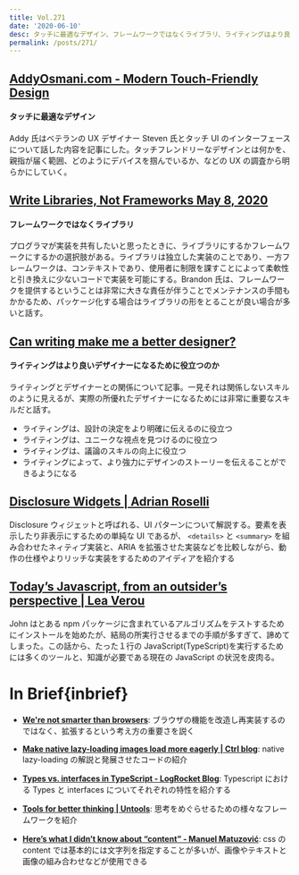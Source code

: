 ```yaml
---
title: Vol.271
date: '2020-06-10'
desc: タッチに最適なデザイン、フレームワークではなくライブラリ、ライティングはより良いデザイナーになるために役立つのか、ほか計10リンク
permalink: /posts/271/
---
```


## [AddyOsmani.com - Modern Touch-Friendly Design](https://addyosmani.com/blog/touch-friendly-design/)

#### タッチに最適なデザイン

Addy 氏はベテランの UX デザイナー Steven 氏とタッチ UI のインターフェースについて話した内容を記事にした。タッチフレンドリーなデザインとは何かを、親指が届く範囲、どのようにデバイスを掴んでいるか、などの UX の調査から明らかにしていく。

## [Write Libraries, Not Frameworks May 8, 2020](https://www.brandonsmith.ninja/blog/libraries-not-frameworks)

#### フレームワークではなくライブラリ

プログラマが実装を共有したいと思ったときに、ライブラリにするかフレームワークにするかの選択肢がある。ライブラリは独立した実装のことであり、一方フレームワークは、コンテキストであり、使用者に制限を課すことによって柔軟性と引き換えに少ないコードで実装を可能にする。Brandon 氏は、フレームワークを提供するということは非常に大きな責任が伴うことでメンテナンスの手間もかかるため、パッケージ化する場合はライブラリの形をとることが良い場合が多いと話す。

## [Can writing make me a better designer?](https://uxdesign.cc/can-writing-make-me-a-better-designer-c36c092133ca)

#### ライティングはより良いデザイナーになるために役立つのか

ライティングとデザイナーとの関係について記事。一見それは関係しないスキルのように見えるが、実際の所優れたデザイナーになるためには非常に重要なスキルだと話す。

- ライティングは、設計の決定をより明確に伝えるのに役立つ
- ライティングは、ユニークな視点を見つけるのに役立つ
- ライティングは、議論のスキルの向上に役立つ
- ライティングによって、より強力にデザインのストーリーを伝えることができるようになる

## [Disclosure Widgets | Adrian Roselli](https://adrianroselli.com/2020/05/disclosure-widgets.html)

Disclosure ウィジェットと呼ばれる、UI パターンについて解説する。要素を表示したり非表示にするための単純な UI であるが、 `<details>` と `<summary>` を組み合わせたネィティブ実装と、ARIA を拡張させた実装などを比較しながら、動作の仕様やよりリッチな実装をするためのアイディアを紹介する

## [Today’s Javascript, from an outsider’s perspective | Lea Verou](http://lea.verou.me/2020/05/todays-javascript-from-an-outsiders-perspective/)

John はとある npm パッケージに含まれているアルゴリズムをテストするためにインストールを始めたが、結局の所実行させるまでの手順が多すぎて、諦めてしまった。この話から、たった１行の JavaScript(TypeScript)を実行するためには多くのツールと、知識が必要である現在の JavaScript の状況を皮肉る。

# In Brief{inbrief}

- **[We're not smarter than browsers](https://remysharp.com/2020/04/29/were-not-smarter-than-browsers)**: ブラウザの機能を改造し再実装するのではなく、拡張するという考え方の重要さを説く

- **[Make native lazy-loading images load more eagerly | Ctrl blog](https://www.ctrl.blog/entry/eager-lazy-loading.html#src=feed)**: native lazy-loading の解説と発展させたコードの紹介

- **[Types vs. interfaces in TypeScript - LogRocket Blog](https://blog.logrocket.com/types-vs-interfaces-in-typescript/)**: Typescript における Types と interfaces についてそれぞれの特性を紹介する

- **[Tools for better thinking | Untools](https://untools.co/?ref=uxdesignweekly)**: 思考をめぐらせるための様々なフレームワークを紹介

- **[Here’s what I didn’t know about “content” - Manuel Matuzović](https://www.matuzo.at/blog/heres-what-i-didnt-know-about-content/)**: css の content では基本的には文字列を指定することが多いが、画像やテキストと画像の組み合わせなどが使用できる
